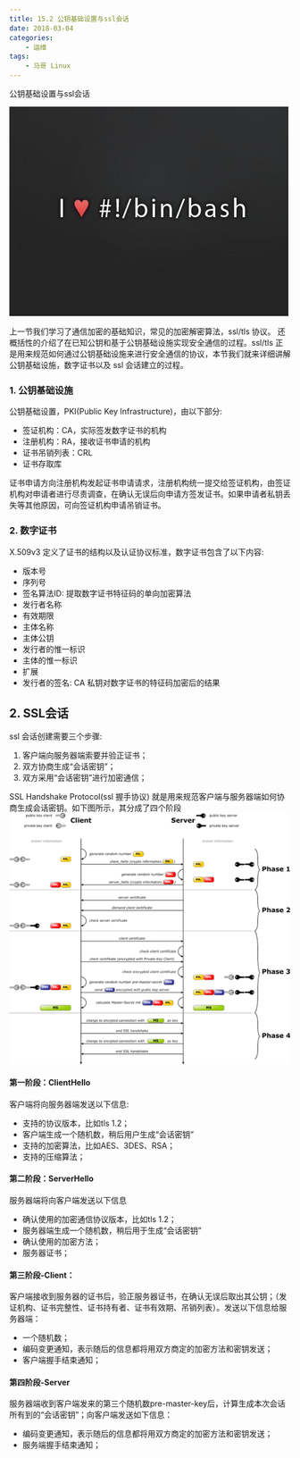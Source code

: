 ```yaml
---
title: 15.2 公钥基础设置与ssl会话
date: 2018-03-04
categories:
    - 运维
tags:
    - 马哥 Linux
---
```


公钥基础设置与ssl会话

![linux-mt](/images/linux_mt/linux_mt.jpg)
<!-- more -->

上一节我们学习了通信加密的基础知识，常见的加密解密算法，ssl/tls 协议。 还概括性的介绍了在已知公钥和基于公钥基础设施实现安全通信的过程。ssl/tls 正是用来规范如何通过公钥基础设施来进行安全通信的协议，本节我们就来详细讲解公钥基础设施，数字证书以及 ssl 会话建立的过程。

### 1. 公钥基础设施
公钥基础设置，PKI(Public Key Infrastructure)，由以下部分:
- 签证机构：CA，实际签发数字证书的机构
- 注册机构：RA，接收证书申请的机构
- 证书吊销列表：CRL
- 证书存取库

证书申请方向注册机构发起证书申请请求，注册机构统一提交给签证机构，由签证机构对申请者进行尽责调查，在确认无误后向申请方签发证书。如果申请者私钥丢失等其他原因，可向签证机构申请吊销证书。

### 2. 数字证书
X.509v3 定义了证书的结构以及认证协议标准，数字证书包含了以下内容:
- 版本号
- 序列号
- 签名算法ID: 提取数字证书特征码的单向加密算法
- 发行者名称
- 有效期限
- 主体名称
- 主体公钥
- 发行者的惟一标识
- 主体的惟一标识
- 扩展
- 发行者的签名: CA 私钥对数字证书的特征码加密后的结果


## 2. SSL会话
ssl 会话创建需要三个步骤:
1. 客户端向服务器端索要并验正证书；
2. 双方协商生成“会话密钥”；
3. 双方采用“会话密钥”进行加密通信；

SSL Handshake Protocol(ssl 握手协议) 就是用来规范客户端与服务器端如何协商生成会话密钥。如下图所示，其分成了四个阶段
![ssl_handshake](/images/linux_mt/ssl_handshake.png)

#### 第一阶段：ClientHello
客户端将向服务器端发送以下信息:
- 支持的协议版本，比如tls 1.2；
- 客户端生成一个随机数，稍后用户生成“会话密钥”
- 支持的加密算法，比如AES、3DES、RSA；
- 支持的压缩算法；

#### 第二阶段：ServerHello
服务器端将向客户端发送以下信息
- 确认使用的加密通信协议版本，比如tls 1.2；
- 服务器端生成一个随机数，稍后用于生成“会话密钥”
- 确认使用的加密方法；
- 服务器证书；

#### 第三阶段-Client：
客户端接收到服务器的证书后，验正服务器证书，在确认无误后取出其公钥；（发证机构、证书完整性、证书持有者、证书有效期、吊销列表）。发送以下信息给服务器端：
- 一个随机数；
- 编码变更通知，表示随后的信息都将用双方商定的加密方法和密钥发送；
- 客户端握手结束通知；

#### 第四阶段-Server
服务器端收到客户端发来的第三个随机数pre-master-key后，计算生成本次会话所有到的“会话密钥”；向客户端发送如下信息：
- 编码变更通知，表示随后的信息都将用双方商定的加密方法和密钥发送；
- 服务端握手结束通知；
